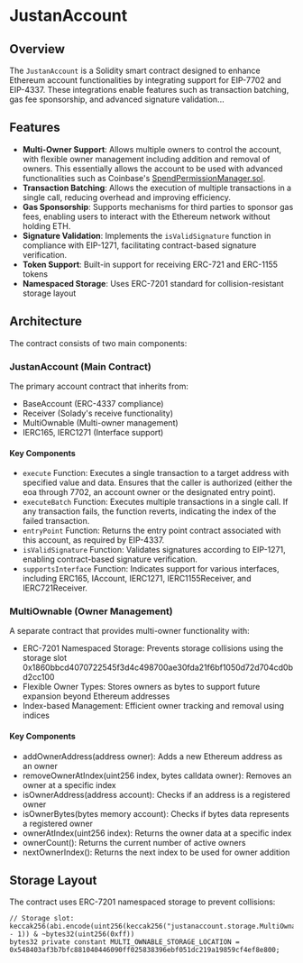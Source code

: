 # JustanAccount

## Overview

The `JustanAccount` is a Solidity smart contract designed to enhance Ethereum account functionalities by integrating support for EIP-7702 and EIP-4337. These integrations enable features such as transaction batching, gas fee sponsorship, and advanced signature validation...

## Features

- **Multi-Owner Support**: Allows multiple owners to control the account, with flexible owner management including addition and removal of owners. This essentially allows the account to be used with advanced functionalities such as Coinbase's [SpendPermissionManager.sol](https://github.com/coinbase/spend-permissions).
- **Transaction Batching**: Allows the execution of multiple transactions in a single call, reducing overhead and improving efficiency.
- **Gas Sponsorship**: Supports mechanisms for third parties to sponsor gas fees, enabling users to interact with the Ethereum network without holding ETH.​
- **Signature Validation**: Implements the `isValidSignature` function in compliance with EIP-1271, facilitating contract-based signature verification.
- **Token Support**: Built-in support for receiving ERC-721 and ERC-1155 tokens
- **Namespaced Storage**: Uses ERC-7201 standard for collision-resistant storage layout

## Architecture

The contract consists of two main components:

### JustanAccount (Main Contract)

The primary account contract that inherits from:

- BaseAccount (ERC-4337 compliance)
- Receiver (Solady's receive functionality)
- MultiOwnable (Multi-owner management)
- IERC165, IERC1271 (Interface support)

#### Key Components

- `execute` Function: Executes a single transaction to a target address with specified value and data. Ensures that the caller is authorized (either the eoa through 7702, an account owner or the designated entry point).
- `executeBatch` Function: Executes multiple transactions in a single call. If any transaction fails, the function reverts, indicating the index of the failed transaction.
- `entryPoint` Function: Returns the entry point contract associated with this account, as required by EIP-4337.
- `isValidSignature` Function: Validates signatures according to EIP-1271, enabling contract-based signature verification.​
- `supportsInterface` Function: Indicates support for various interfaces, including ERC165, IAccount, IERC1271, IERC1155Receiver, and IERC721Receiver.

### MultiOwnable (Owner Management)

A separate contract that provides multi-owner functionality with:

- ERC-7201 Namespaced Storage: Prevents storage collisions using the storage slot 0x1860bbcd4070722545f3d4c498700ae30fda21f6bf1050d72d704cd0bd2cc100
- Flexible Owner Types: Stores owners as bytes to support future expansion beyond Ethereum addresses
- Index-based Management: Efficient owner tracking and removal using indices

#### Key Components

- addOwnerAddress(address owner): Adds a new Ethereum address as an owner
- removeOwnerAtIndex(uint256 index, bytes calldata owner): Removes an owner at a specific index
- isOwnerAddress(address account): Checks if an address is a registered owner
- isOwnerBytes(bytes memory account): Checks if bytes data represents a registered owner
- ownerAtIndex(uint256 index): Returns the owner data at a specific index
- ownerCount(): Returns the current number of active owners
- nextOwnerIndex(): Returns the next index to be used for owner addition

## Storage Layout

The contract uses ERC-7201 namespaced storage to prevent collisions:

```solidity
// Storage slot: keccak256(abi.encode(uint256(keccak256("justanaccount.storage.MultiOwnable")) - 1)) & ~bytes32(uint256(0xff))
bytes32 private constant MULTI_OWNABLE_STORAGE_LOCATION = 0x548403af3b7bfc881040446090ff025838396ebf051dc219a19859cf4ef8e800;
```
